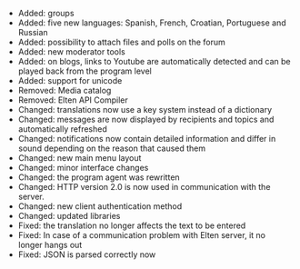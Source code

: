 - Added: groups
- Added: five new languages: Spanish, French, Croatian, Portuguese and Russian
- Added: possibility to attach files and polls on the forum
- Added: new moderator tools
- Added: on blogs, links to Youtube are automatically detected and can be played back from the program level
- Added: support for unicode
- Removed: Media catalog
- Removed: Elten API Compiler
- Changed: translations now use a key system instead of a dictionary
- Changed: messages are now displayed by recipients and topics and automatically refreshed
- Changed: notifications now contain detailed information and differ in sound depending on the reason that caused them
- Changed: new main menu layout
- Changed: minor interface changes
- Changed: the program agent was rewritten
- Changed: HTTP version 2.0 is now used in communication with the server.
- Changed: new client authentication method
- Changed: updated libraries
- Fixed: the translation no longer affects the text to be entered
- Fixed: In case of a communication problem with Elten server, it no longer hangs out
- Fixed: JSON is parsed correctly now